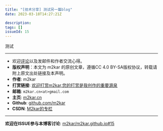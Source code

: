 ```yaml
---
title: "[技术分享] 测试另一篇blog"
date: 2023-03-18T14:27:21Z

description: 
tags: []
issueId: 15
---
```


测试

<hr/>

- 欢迎[评论](https://github.com/m2kar/m2kar.github.io/issues/15)以及发邮件和作者交流心得。
- **版权声明**：本文为 m2kar 的原创文章，遵循CC 4.0 BY-SA版权协议，转载请附上原文出处链接及本声明。
- **作者**: m2kar
- **打赏链接**: [欢迎打赏m2kar,您的打赏是我创作的重要源泉](http://m2kar-cn.mikecrm.com/wy97haW)
- **邮箱**: `m2kar.cn<at>gmail.com`
- **主页**: [m2kar.cn](https://m2kar.cn)
- **Github**: [github.com/m2kar](https://github.com/m2kar)
- **CSDN**: [M2kar的专栏](https://m2kar.blog.csdn.net)

<hr/>

**欢迎在ISSUE参与本博客讨论**: [m2kar/m2kar.github.io#15](https://github.com/m2kar/m2kar.github.io/issues/15)